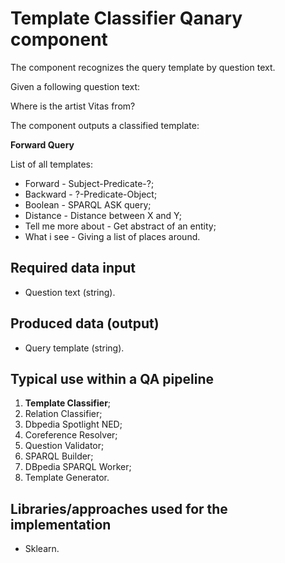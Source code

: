 # Template Classifier Qanary component
The component recognizes the query template by question text.

Given a following question text:

Where is the artist Vitas from?

The component outputs a classified template:

**Forward Query**

List of all templates:
* Forward - Subject-Predicate-?;
* Backward - ?-Predicate-Object;
* Boolean - SPARQL ASK query;
* Distance - Distance between X and Y;
* Tell me more about - Get abstract of an entity;
* What i see - Giving a list of places around.


## Required data input

* Question text (string).

## Produced data (output)

* Query template (string).

## Typical use within a QA pipeline
1. **Template Classifier**;
1. Relation Classifier;
1. Dbpedia Spotlight NED;
1. Coreference Resolver;
1. Question Validator;
1. SPARQL Builder;
1. DBpedia SPARQL Worker;
1. Template Generator.

## Libraries/approaches used for the implementation

* Sklearn.

